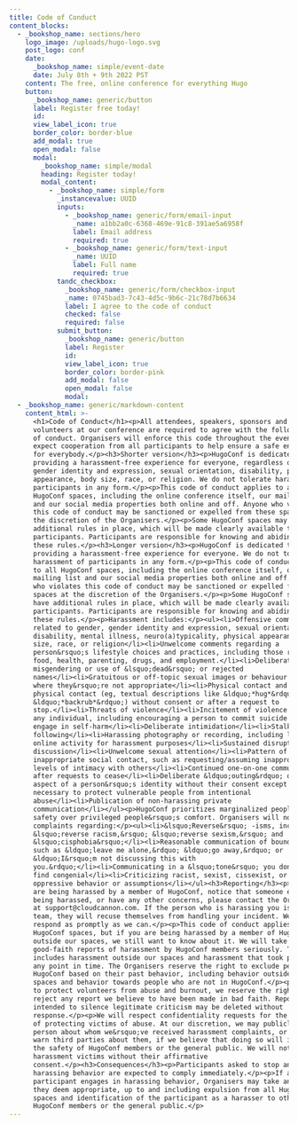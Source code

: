 ```yaml
---
title: Code of Conduct
content_blocks:
  - _bookshop_name: sections/hero
    logo_image: /uploads/hugo-logo.svg
    post_logo: conf
    date:
      _bookshop_name: simple/event-date
      date: July 8th + 9th 2022 PST
    content: The free, online conference for everything Hugo
    button:
      _bookshop_name: generic/button
      label: Register free today!
      id:
      view_label_icon: true
      border_color: border-blue
      add_modal: true
      open_modal: false
      modal:
        _bookshop_name: simple/modal
        heading: Register today!
        modal_content:
          - _bookshop_name: simple/form
            _instancevalue: UUID
            inputs:
              - _bookshop_name: generic/form/email-input
                _name: a1bb2a0c-6368-469e-91c8-391ae5a6958f
                label: Email address
                required: true
              - _bookshop_name: generic/form/text-input
                _name: UUID
                label: Full name
                required: true
            tandc_checkbox:
              _bookshop_name: generic/form/checkbox-input
              _name: 0745bad3-7c43-4d5c-9b6c-21c78d7b6634
              label: I agree to the code of conduct
              checked: false
              required: false
            submit_button:
              _bookshop_name: generic/button
              label: Register
              id:
              view_label_icon: true
              border_color: border-pink
              add_modal: false
              open_modal: false
              modal:
  - _bookshop_name: generic/markdown-content
    content_html: >-
      <h1>Code of Conduct</h1><p>All attendees, speakers, sponsors and
      volunteers at our conference are required to agree with the following code
      of conduct. Organisers will enforce this code throughout the event. We
      expect cooperation from all participants to help ensure a safe environment
      for everybody.</p><h3>Shorter version</h3><p>HugoConf is dedicated to
      providing a harassment-free experience for everyone, regardless of gender,
      gender identity and expression, sexual orientation, disability, physical
      appearance, body size, race, or religion. We do not tolerate harassment of
      participants in any form.</p><p>This code of conduct applies to all
      HugoConf spaces, including the online conference itself, our mailing list
      and our social media properties both online and off. Anyone who violates
      this code of conduct may be sanctioned or expelled from these spaces at
      the discretion of the Organisers.</p><p>Some HugoConf spaces may have
      additional rules in place, which will be made clearly available to
      participants. Participants are responsible for knowing and abiding by
      these rules.</p><h3>Longer version</h3><p>HugoConf is dedicated to
      providing a harassment-free experience for everyone. We do not tolerate
      harassment of participants in any form.</p><p>This code of conduct applies
      to all HugoConf spaces, including the online conference itself, our
      mailing list and our social media properties both online and off. Anyone
      who violates this code of conduct may be sanctioned or expelled from these
      spaces at the discretion of the Organisers.</p><p>Some HugoConf spaces may
      have additional rules in place, which will be made clearly available to
      participants. Participants are responsible for knowing and abiding by
      these rules.</p><p>Harassment includes:</p><ul><li>Offensive comments
      related to gender, gender identity and expression, sexual orientation,
      disability, mental illness, neuro(a)typicality, physical appearance, body
      size, race, or religion</li><li>Unwelcome comments regarding a
      person&rsquo;s lifestyle choices and practices, including those related to
      food, health, parenting, drugs, and employment.</li><li>Deliberate
      misgendering or use of &lsquo;dead&rsquo; or rejected
      names</li><li>Gratuitous or off-topic sexual images or behaviour in spaces
      where they&rsquo;re not appropriate</li><li>Physical contact and simulated
      physical contact (eg, textual descriptions like &ldquo;*hug*&rdquo; or
      &ldquo;*backrub*&rdquo;) without consent or after a request to
      stop.</li><li>Threats of violence</li><li>Incitement of violence towards
      any individual, including encouraging a person to commit suicide or to
      engage in self-harm</li><li>Deliberate intimidation</li><li>Stalking or
      following</li><li>Harassing photography or recording, including logging
      online activity for harassment purposes</li><li>Sustained disruption of
      discussion</li><li>Unwelcome sexual attention</li><li>Pattern of
      inappropriate social contact, such as requesting/assuming inappropriate
      levels of intimacy with others</li><li>Continued one-on-one communication
      after requests to cease</li><li>Deliberate &ldquo;outing&rdquo; of any
      aspect of a person&rsquo;s identity without their consent except as
      necessary to protect vulnerable people from intentional
      abuse</li><li>Publication of non-harassing private
      communication</li></ul><p>HugoConf prioritizes marginalized people&rsquo;s
      safety over privileged people&rsquo;s comfort. Organisers will not act on
      complaints regarding:</p><ul><li>&lsquo;Reverse&rsquo; -isms, including
      &lsquo;reverse racism,&rsquo; &lsquo;reverse sexism,&rsquo; and
      &lsquo;cisphobia&rsquo;</li><li>Reasonable communication of boundaries,
      such as &ldquo;leave me alone,&rdquo; &ldquo;go away,&rdquo; or
      &ldquo;I&rsquo;m not discussing this with
      you.&rdquo;</li><li>Communicating in a &lsquo;tone&rsquo; you don&rsquo;t
      find congenial</li><li>Criticizing racist, sexist, cissexist, or otherwise
      oppressive behavior or assumptions</li></ul><h3>Reporting</h3><p>If you
      are being harassed by a member of HugoConf, notice that someone else is
      being harassed, or have any other concerns, please contact the Organisers
      at support@cloudcannon.com. If the person who is harassing you is on the
      team, they will recuse themselves from handling your incident. We will
      respond as promptly as we can.</p><p>This code of conduct applies to
      HugoConf spaces, but if you are being harassed by a member of HugoConf
      outside our spaces, we still want to know about it. We will take all
      good-faith reports of harassment by HugoConf members seriously. This
      includes harassment outside our spaces and harassment that took place at
      any point in time. The Organisers reserve the right to exclude people from
      HugoConf based on their past behavior, including behavior outside HugoConf
      spaces and behavior towards people who are not in HugoConf.</p><p>In order
      to protect volunteers from abuse and burnout, we reserve the right to
      reject any report we believe to have been made in bad faith. Reports
      intended to silence legitimate criticism may be deleted without
      response.</p><p>We will respect confidentiality requests for the purpose
      of protecting victims of abuse. At our discretion, we may publicly name a
      person about whom we&rsquo;ve received harassment complaints, or privately
      warn third parties about them, if we believe that doing so will increase
      the safety of HugoConf members or the general public. We will not name
      harassment victims without their affirmative
      consent.</p><h3>Consequences</h3><p>Participants asked to stop any
      harassing behavior are expected to comply immediately.</p><p>If a
      participant engages in harassing behavior, Organisers may take any action
      they deem appropriate, up to and including expulsion from all HugoConf
      spaces and identification of the participant as a harasser to other
      HugoConf members or the general public.</p>
---
```


